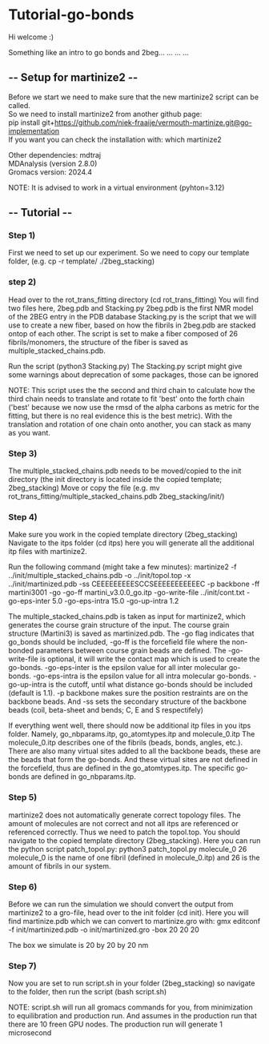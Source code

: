 # Tutorial-go-bonds

Hi welcome :)

Something like an intro to go bonds and 2beg...
...
...
...



## -- Setup for martinize2 --
Before we start we need to make sure that the new martinize2 script can be called.  
So we need to install martinize2 from another github page:  
pip install git+https://github.com/niek-fraaije/vermouth-martinize.git@go-implementation  
If you want you can check the installation with: which martinize2

Other dependencies:
mdtraj  
MDAnalysis (version 2.8.0)  
Gromacs version: 2024.4  

NOTE: It is advised to work in a virtual environment (pyhton=3.12)


## -- Tutorial --
### Step 1)
First we need to set up our experiment.
So we need to copy our template folder, (e.g. cp -r template/ ./2beg_stacking)

### step 2)
Head over to the rot_trans_fitting directory (cd rot_trans_fitting)
You will find two files here, 2beg.pdb and Stacking.py
2beg.pdb is the first NMR model of the 2BEG entry in the PDB database
Stacking.py is the script that we will use to create a new fiber, based on how the fibrils in 2beg.pdb are stacked ontop of each other.
The script is set to make a fiber composed of 26 fibrils/monomers, the structure of the fiber is saved as multiple_stacked_chains.pdb.

Run the script (python3 Stacking.py)
The Stacking.py script might give some warnings about deprecation of some packages, those can be ignored

NOTE: This script uses the the second and third chain to calculate how the third chain needs to translate and rotate to fit 'best' onto the forth chain ('best' because we now use the rmsd of the alpha carbons as metric for the fitting, but there is no real evidence this is the best metric). With the translation and rotation of one chain onto another, you can stack as many as you want.

### Step 3)
The multiple_stacked_chains.pdb needs to be moved/copied to the init directory (the init directory is located inside the copied template; 2beg_stacking)
Move or copy the file (e.g. mv rot_trans_fitting/multiple_stacked_chains.pdb 2beg_stacking/init/)

### Step 4)
Make sure you work in the copied template directory (2beg_stacking)
Navigate to the itps folder (cd itps) here you will generate all the additional itp files with martinize2.

Run the following command (might take a few minutes):
martinize2 -f ../init/multiple_stacked_chains.pdb -o ../init/topol.top -x ../init/martinized.pdb -ss CEEEEEEEEESCCSEEEEEEEEEEEC -p backbone -ff martini3001 -go -go-ff martini_v3.0.0_go.itp -go-write-file ../init/cont.txt -go-eps-inter 5.0 -go-eps-intra 15.0 -go-up-intra 1.2

The multiple_stacked_chains.pdb is taken as input for martinize2, which generates the course grain structure of the input. The course grain structure (Martini3) is saved as martinized.pdb.
The -go flag indicates that go_bonds should be included, -go-ff is the forcefield file where the non-bonded parameters between course grain beads are defined. 
The -go-write-file is optional, it will write the contact map which is used to create the go-bonds. -go-eps-inter is the epsilon value for all inter molecular go-bonds.
-go-eps-intra is the epsilon value for all intra molecular go-bonds. -go-up-intra is the cutoff, until what distance go-bonds should be included (default is 1.1).
-p backbone makes sure the position restraints are on the backbone beads. And -ss sets the secondary structure of the backbone beads (coil, beta-sheet and bends; C, E and S respectifely)

If everything went well, there should now be additional itp files in you itps folder. 
Namely, go_nbparams.itp, go_atomtypes.itp and molecule_0.itp
The molecule_0.itp describes one of the fibrils (beads, bonds, angles, etc.). There are also many virtual sites added to all the backbone beads, these are the beads that form the go-bonds.
And these virtual sites are not defined in the forcefield, thus are defined in the go_atomtypes.itp. The specific go-bonds are defined in go_nbparams.itp.

### Step 5)
martinize2 does not automatically generate correct topology files. The amount of molecules are not correct and not all itps are referenced or referenced correctly. Thus we need to patch the topol.top.
You should navigate to the copied template directory (2beg_stacking). Here you can run the python script patch_topol.py: python3 patch_topol.py molecule_0 26
molecule_0 is the name of one fibril (defined in molecule_0.itp) and 26 is the amount of fibrils in our system.

### Step 6)
Before we can run the simulation we should convert the output from martinize2 to a gro-file, head over to the init folder (cd init). 
Here you will find martinize.pdb which we can convert to martinize.gro with: gmx editconf -f init/martinized.pdb -o init/martinized.gro -box 20 20 20

The box we simulate is 20 by 20 by 20 nm

### Step 7)
Now you are set to run script.sh in your folder (2beg_stacking)
so navigate to the folder, then run the script (bash script.sh)

NOTE: script.sh will run all gromacs commands for you, from minimization to equilibration and production run. And assumes in the production run that there are 10 freen GPU nodes. The production run will generate 1 microsecond
